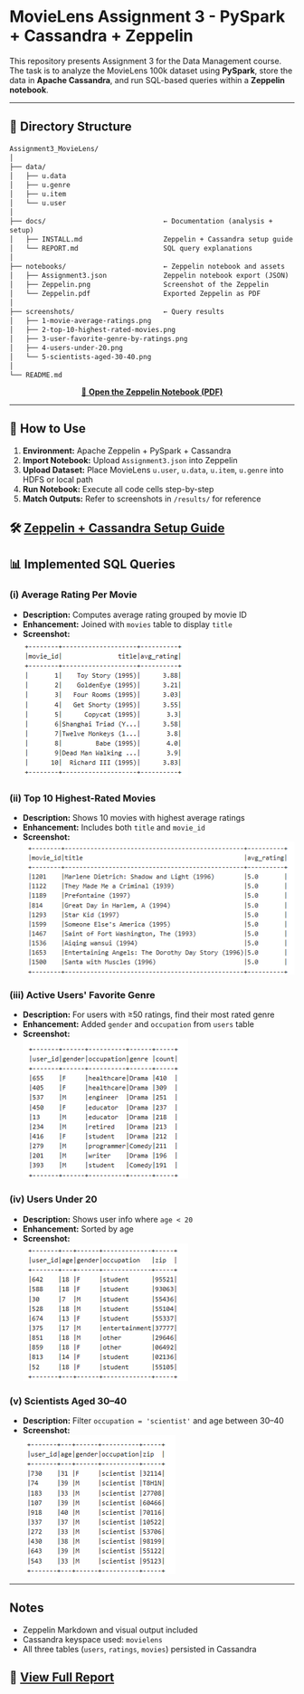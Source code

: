 # MovieLens Assignment 3 - PySpark + Cassandra + Zeppelin

This repository presents Assignment 3 for the Data Management course. The task is to analyze the MovieLens 100k dataset using **PySpark**, store the data in **Apache Cassandra**, and run SQL-based queries within a **Zeppelin notebook**.

---

## 📂 Directory Structure

```
Assignment3_MovieLens/
│
├── data/                            
│   ├── u.data
│   ├── u.genre
│   ├── u.item
│   └── u.user
│
├── docs/                             ← Documentation (analysis + setup)
│   ├── INSTALL.md                    Zeppelin + Cassandra setup guide
│   └── REPORT.md                     SQL query explanations
│
├── notebooks/                        ← Zeppelin notebook and assets
│   ├── Assignment3.json              Zeppelin notebook export (JSON)
│   ├── Zeppelin.png                  Screenshot of the Zeppelin
│   └── Zeppelin.pdf                  Exported Zeppelin as PDF
│
├── screenshots/                      ← Query results 
│   ├── 1-movie-average-ratings.png
│   ├── 2-top-10-highest-rated-movies.png
│   ├── 3-user-favorite-genre-by-ratings.png
│   ├── 4-users-under-20.png
│   └── 5-scientists-aged-30-40.png
│             
└── README.md                       
```

<p align="center">
  <a href="notebook/Zeppelin.pdf" target="_blank">
    📄 <strong>Open the Zeppelin Notebook (PDF)</strong>
  </a>
</p>

---

## 🚀 How to Use

1. **Environment:** Apache Zeppelin + PySpark + Cassandra
2. **Import Notebook:** Upload `Assignment3.json` into Zeppelin
3. **Upload Dataset:** Place MovieLens `u.user`, `u.data`, `u.item`, `u.genre` into HDFS or local path
4. **Run Notebook:** Execute all code cells step-by-step
5. **Match Outputs:** Refer to screenshots in `/results/` for reference

🛠 [Zeppelin + Cassandra Setup Guide](docs/INSTALL.md)
---

## 📊 Implemented SQL Queries

### (i) Average Rating Per Movie
- **Description:** Computes average rating grouped by movie ID
- **Enhancement:** Joined with `movies` table to display `title`
- **Screenshot:**  
![](screenshots/1-movie-average-ratings.png)

### (ii) Top 10 Highest-Rated Movies
- **Description:** Shows 10 movies with highest average ratings
- **Enhancement:** Includes both `title` and `movie_id`
- **Screenshot:**    
![](screenshots/2-top-10-highest-rated-movies.png)

### (iii) Active Users' Favorite Genre
- **Description:** For users with ≥50 ratings, find their most rated genre
- **Enhancement:** Added `gender` and `occupation` from `users` table
- **Screenshot:**  
![](screenshots/3-user-favorite-genre-by-ratings.png)

### (iv) Users Under 20
- **Description:** Shows user info where `age < 20`
- **Enhancement:** Sorted by age
- **Screenshot:**  
![](screenshots/4-users-under-20.png)

### (v) Scientists Aged 30–40
- **Description:** Filter `occupation = 'scientist'` and age between 30–40
- **Screenshot:**  
![](screenshots/5-scientists-aged-30-40.png)

---

##  Notes

- Zeppelin Markdown and visual output included
- Cassandra keyspace used: `movielens`
- All three tables (`users`, `ratings`, `movies`) persisted in Cassandra

📄 [View Full Report](docs/REPORT.md)  
---

